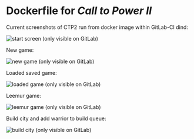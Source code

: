 
# Dockerfile for *Call to Power II*

Current screenshots of CTP2 run from docker image within GitLab-CI dind:

![start screen (only visible on GitLab)](/../-/jobs/artifacts/master/raw/start-game.png?job=start-game)

New game:

![new game (only visible on GitLab)](/../-/jobs/artifacts/master/raw/new-game.png?job=new-game)

Loaded saved game:

![loaded game (only visible on GitLab)](/../-/jobs/artifacts/master/raw/load-game.png?job=load-game)

Leemur game:

![leemur game (only visible on GitLab)](/../-/jobs/artifacts/master/raw/name-game.png?job=name-game)

Build city and add warrior to build queue:

![build city (only visible on GitLab)](/../-/jobs/artifacts/master/raw/play-game_build-city.png?job=play-game_build-city)
